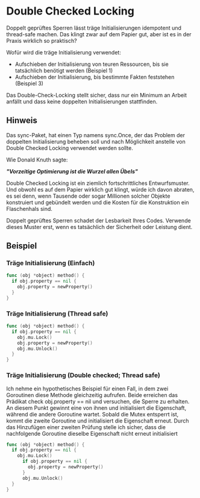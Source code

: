 # Double Checked Locking

Doppelt geprüftes Sperren lässt träge Initialisierungen idempotent und thread-safe machen. Das klingt zwar auf dem Papier gut, aber ist es in der Praxis wirklich so praktisch?

Wofür wird die träge Initialisierung verwendet:

* Aufschieben der Initialisierung von teuren Ressourcen, bis sie tatsächlich benötigt werden (Beispiel 1)
* Aufschieben der Initialisierung, bis bestimmte Fakten feststehen (Beispiel 3)

Das Double-Check-Locking stellt sicher, dass nur ein Minimum an Arbeit anfällt und dass keine doppelten Initialisierungen stattfinden.

## Hinweis

Das sync-Paket, hat einen Typ namens sync.Once, der das Problem der doppelten Initialisierung beheben soll und nach Möglichkeit anstelle von Double Checked Locking verwendet werden sollte.

Wie Donald Knuth sagte:

***"Vorzeitige Optimierung ist die Wurzel allen Übels"***

Double Checked Locking ist ein ziemlich fortschrittliches Entwurfsmuster. Und obwohl es auf dem Papier wirklich gut klingt, würde ich davon abraten, es sei denn, wenn Tausende oder sogar Millionen solcher Objekte konstruiert und gebündelt werden und die Kosten für die Konstruktion ein Flaschenhals sind.

Doppelt geprüftes Sperren schadet der Lesbarkeit Ihres Codes. Verwende dieses Muster erst, wenn es tatsächlich der Sicherheit oder Leistung dient.

## Beispiel

### Träge Initialisierung (Einfach)

```go
func (obj *object) method() {
  if obj.property == nil {
    obj.property = newProperty()
  }
}
```

### Träge Initialisierung (Thread safe)

```go
func (obj *object) method() {
  if obj.property == nil {
    obj.mu.Lock()
    obj.property = newProperty()
    obj.mu.Unlock()
  }
}
```

### Träge Initialisierung (Double checked; Thread safe)

Ich nehme ein hypothetisches Beispiel für einen Fall, in dem zwei Goroutinen diese Methode gleichzeitig aufrufen. Beide erreichen das Prädikat check obj.property == nil und versuchen, die Sperre zu erhalten. An diesem Punkt gewinnt eine von ihnen und initialisiert die Eigenschaft, während die andere Goroutine wartet. Sobald die Mutex entsperrt ist, kommt die zweite Goroutine und initialisiert die Eigenschaft erneut. Durch das Hinzufügen einer zweiten Prüfung stelle ich sicher, dass die nachfolgende Goroutine dieselbe Eigenschaft nicht erneut initialisiert

```go
func (obj *object) method() {
  if obj.property == nil {
    obj.mu.Lock()
      if obj.property == nil {
        obj.property = newProperty()
      }
      obj.mu.Unlock()
  }
}
```
